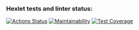 ### Hexlet tests and linter status:
[![Actions Status](https://github.com/Grainycurd/frontend-project-46/workflows/hexlet-check/badge.svg)](https://github.com/Grainycurd/frontend-project-46/actions)
[![Maintainability](https://api.codeclimate.com/v1/badges/8b3612893795a530be87/maintainability)](https://codeclimate.com/github/Grainycurd/frontend-project-46/maintainability)
[![Test Coverage](https://api.codeclimate.com/v1/badges/8b3612893795a530be87/test_coverage)](https://codeclimate.com/github/Grainycurd/frontend-project-46/test_coverage)

